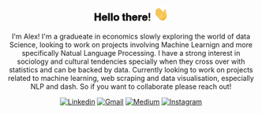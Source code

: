 
<div align="center">
<h2> 𝐇𝐞𝐥𝐥𝐨 𝐭𝐡𝐞𝐫𝐞!  <img src="https://github.com/ABSphreak/ABSphreak/blob/master/gifs/Hi.gif" width="30px"></h2> 

</div>

<div align="center" width="50">

<!--Introduction -->
I'm Alex! I'm a gradueate in economics slowly exploring the world of data Science, looking to work on projects involving Machine Learnign and more specifically Natual Language Processing. I have a strong interest in sociology and cultural tendencies specially when they cross over with statistics and can be backed by data.
Currently looking to work on projects related to machine learning, web scraping and data visualisation, especially NLP and dash. So if you want to collaborate please reach out!

<!-- Your badges -->
[![Linkedin](https://img.shields.io/badge/-Linkedin-blue)](https://www.linkedin.com/in/alexjuradogoni/)
[![Gmail](https://img.shields.io/badge/-joykishan120-c14438?style=flat&logo=Gmail&logoColor=white)](mailto:alexjuradogoni@gmail.com)
[![Medium](https://img.shields.io/badge/-@joykishan120-black?style=flat&logo=Medium&logoColor=white)](https://alex-jurado.medium.com/)
[![Instagram](https://img.shields.io/badge/-joykishan_sharma-c13584?style=flat&labelColor=c13584&logo=instagram&logoColor=white)](https://www.instagram.com/stereo_alex/)

